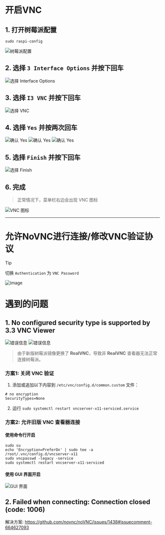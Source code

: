 # 开启VNC

## 1. 打开树莓派配置

```shell
sudo raspi-config
```

![树莓派配置](https://github.com/user-attachments/assets/ec7cc746-0f42-4113-a34c-12a79d74dabe)

## 2. 选择 `3 Interface Options` 并按下回车

![选择 Interface Options](https://github.com/user-attachments/assets/9863a1b4-66df-4254-8e28-f02f9c85dd29)

## 3. 选择 `I3 VNC` 并按下回车

![选择 VNC](https://github.com/user-attachments/assets/86e38a57-8592-4af3-940f-881ee46a3309)

## 4. 选择 `Yes` 并按两次回车

![确认 Yes](https://github.com/user-attachments/assets/0ff365eb-aa19-44b1-89bc-911e4274e044)
![确认 Yes](https://github.com/user-attachments/assets/63c6adff-f007-4e06-a7dd-a63715355c9f)
![确认 Yes](https://github.com/user-attachments/assets/ca6ae887-f2ce-4e2c-ace6-b0e93e1d0428)

## 5. 选择 `Finish` 并按下回车

![选择 Finish](https://github.com/user-attachments/assets/dccd4ae5-24be-4575-b141-9697ed5e9969)

## 6. 完成

> 正常情况下，菜单栏右边会出现 VNC 图标

![VNC 图标](https://github.com/user-attachments/assets/c09b5460-3a75-4d27-a7be-c9933a6c36b8)

---

# 允许NoVNC进行连接/修改VNC验证协议

> [!TIP]
> 切换 `Authentication` 为 `VNC Password`

![image](https://github.com/user-attachments/assets/f2b5765d-1acd-46df-8943-27cd988443b2)

# 遇到的问题

## 1. No configured security type is supported by 3.3 VNC Viewer

![错误信息](https://github.com/user-attachments/assets/f7c71009-e46c-4ab8-8837-783e1ccc6dd9)
![错误信息](https://github.com/user-attachments/assets/9ca920b5-9da7-4a71-84b5-665d1213751e)

> 由于新版树莓派镜像更换了 **RealVNC**，导致非 **RealVNC** 查看器无法正常连接树莓派。

### 方案1: 关闭 VNC 验证

1. 添加或追加以下内容到 `/etc/vnc/config.d/common.custom` 文件：

```text
# no encryption
SecurityTypes=None
```

2. 运行 `sudo systemctl restart vncserver-x11-serviced.service`

### 方案2: 允许旧版 VNC 查看器连接

#### 使用命令行开启

```shell
sudo su
echo 'Encryption=PreferOn' | sudo tee -a /root/.vnc/config.d/vncserver-x11
sudo vncpasswd -legacy -service
sudo systemctl restart vncserver-x11-serviced
```

#### 使用 GUI 界面开启

![GUI 界面](https://github.com/user-attachments/assets/800804dc-190b-4ef9-993d-c17cc5b373ad)

## 2. Failed when connecting: Connection closed (code: 1006)

解决方案: https://github.com/novnc/noVNC/issues/1438#issuecomment-664627093